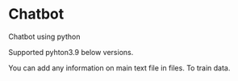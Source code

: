 # Chatbot
Chatbot using python


Supported pyhton3.9 below versions.

You can add any information on main text file in files. To train data.
